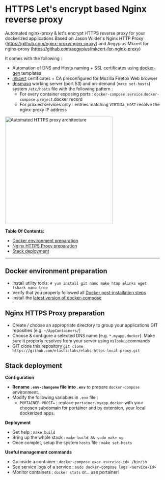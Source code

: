# HTTPS Let's encrypt based Nginx reverse proxy
Automated nginx-proxy &amp; let's encrypt HTTPS reverse proxy for your dockerized applications
Based on Jason Wilder's Nginx HTTP Proxy (https://github.com/nginx-proxy/nginx-proxy) 
and Aegypius Mkcert for nginx-proxy (https://github.com/aegypius/mkcert-for-nginx-proxy)

It comes with the following :
* Automation of DNS and Hosts naming + SSL certificates using [docker-gen](https://github.com/nginx-proxy/docker-gen) templates
* [mkcert](https://github.com/FiloSottile/mkcert) certificates + CA preconfigured for Mozilla Firefox Web browser
* [dnsmasq](https://thekelleys.org.uk/dnsmasq/doc.html) working server (port 53) and on-demand (`make set-hosts`) system `/etc/hosts` file with the following pattern : 
  * For every container exposing ports : `docker-compose.service`.`docker-compose.project`.docker record
  * For proxied services only : entries matching `VIRTUAL_HOST` resolve the nginx-proxy IP address

<p>
  <img src="https://raw.githubusercontent.com/elasticlabs/elabs-https-local-proxy/main/stack.png" alt="Automated HTTPS proxy architecture" width="350px">
</p>

**Table Of Contents:**
  - [Docker environment preparation](#docker-environment-preparation)
  - [Nginx HTTPS Proxy preparation](#nginx-https-proxy-preparation)
  - [Stack deployment](#stack-deployment)

----

## Docker environment preparation 
* Install utility tools: `# yum install git nano make htop elinks wget tshark nano tree`
* Verify that you properly followed all [Docker post-installation steps](https://docs.docker.com/engine/install/linux-postinstall)
* Install the [latest version of docker-compose](https://docs.docker.com/compose/install/)

## Nginx HTTPS Proxy preparation
* Create / choose an appropriate directory to group your applications GIT reposities (e.g. `~/AppContainers/`)
* Choose & configure a selected DNS name (e.g. `*.myapp.docker`). Make sure it properly resolves from your server using `nslookup`commands
* GIT clone this repository `git clone https://github.com/elasticlabs/elabs-https-local-proxy.git`

## Stack deployment
**Configuration**
* **Rename `.env-changeme` file into `.env`** to prepare `docker-compose` environment.
* Modify the following variables in `.env` file :
  * `PORTAINER_VHOST=` : replace `portainer.myapp.docker` with your choosen subdomain for portainer and by extension, your local dockerized apps.
  
**Deployment**
* Get help : `make build`
* Bring up the whole stack : `make build && sudo make up`
* Once complet, setup the system `hosts` file : `make set-hosts`

**Useful management commands**
* Go inside a container : `docker-compose exec <service-id> /bin/sh`
* See service logs of a service : `sudo docker-compose logs <service-id>`
* Monitor containers : `docker stats` or... use portainer!
